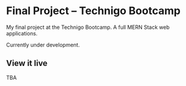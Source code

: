 # Final Project – Technigo Bootcamp
My final project at the Technigo Bootcamp.
A full MERN Stack web applications.

Currently under development.

## View it live
TBA